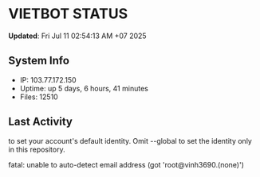 # VIETBOT STATUS
**Updated**: Fri Jul 11 02:54:13 AM +07 2025

## System Info
- IP: 103.77.172.150
- Uptime: up 5 days, 6 hours, 41 minutes
- Files: 12510

## Last Activity

to set your account's default identity.
Omit --global to set the identity only in this repository.

fatal: unable to auto-detect email address (got 'root@vinh3690.(none)')
